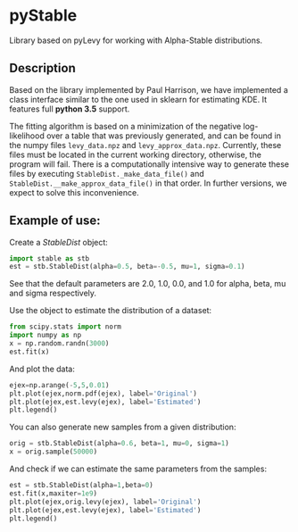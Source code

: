 # pyStable
Library based on pyLevy for working with Alpha-Stable distributions. 

## Description
Based on the library implemented by Paul Harrison, we have implemented a class interface similar to the one used in sklearn for estimating KDE. It features full **python 3.5** support. 

The fitting algorithm is based on a minimization of the negative log-likelihood over a table that was previously generated, and can be found in the numpy files `levy_data.npz` and `levy_approx_data.npz`. Currently, these files must be located in the current working directory, otherwise, the program will fail. There is a computationally intensive way to generate these files by executing `StableDist._make_data_file()` and `StableDist.__make_approx_data_file()` in that order. In further versions, we expect to solve this inconvenience. 

## Example of use:
Create a *StableDist* object: 
```python
import stable as stb
est = stb.StableDist(alpha=0.5, beta=-0.5, mu=1, sigma=0.1)
```
See that the default parameters are 2.0, 1.0, 0.0, and 1.0 for alpha, beta, mu and sigma respectively. 

Use the object to estimate the distribution of a dataset: 
```python
from scipy.stats import norm
import numpy as np
x = np.random.randn(3000)
est.fit(x)
```
And plot the data:
```python
ejex=np.arange(-5,5,0.01)
plt.plot(ejex,norm.pdf(ejex), label='Original')
plt.plot(ejex,est.levy(ejex), label='Estimated')
plt.legend()
```
You can also generate new samples from a given distribution:
```python
orig = stb.StableDist(alpha=0.6, beta=1, mu=0, sigma=1)
x = orig.sample(50000)
```
And check if we can estimate the same parameters from the samples: 
```python
est = stb.StableDist(alpha=1,beta=0)
est.fit(x,maxiter=1e9)
plt.plot(ejex,orig.levy(ejex), label='Original')
plt.plot(ejex,est.levy(ejex), label='Estimated')
plt.legend()
```
